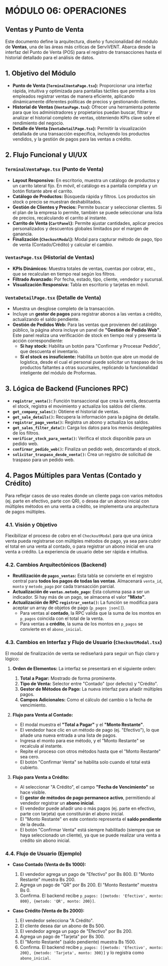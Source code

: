 # MÓDULO 06: OPERACIONES
## Ventas y Punto de Venta

Este documento define la arquitectura, diseño y funcionalidad del módulo de **Ventas**, una de las áreas más críticas de ServiVENT. Abarca desde la interfaz del Punto de Venta (POS) para el registro de transacciones hasta el historial detallado para el análisis de datos.

## 1. Objetivo del Módulo

-   **Punto de Venta (`TerminalVentaPage.tsx`):** Proporcionar una interfaz rápida, intuitiva y optimizada para pantallas táctiles que permita a los empleados registrar ventas de manera eficiente, aplicando dinámicamente diferentes políticas de precios y gestionando clientes.
-   **Historial de Ventas (`VentasPage.tsx`):** Ofrecer una herramienta potente para que los administradores y propietarios puedan buscar, filtrar y analizar el historial completo de ventas, obteniendo KPIs clave sobre el rendimiento del negocio.
-   **Detalle de Venta (`VentaDetailPage.tsx`):** Permitir la visualización detallada de una transacción específica, incluyendo los productos vendidos, y la gestión de pagos para las ventas a crédito.

## 2. Flujo Funcional y UI/UX

### `TerminalVentaPage.tsx` (Punto de Venta)

-   **Layout Responsivo:** En escritorio, muestra un catálogo de productos y un carrito lateral fijo. En móvil, el catálogo es a pantalla completa y un botón flotante abre el carrito.
-   **Catálogo de Productos:** Búsqueda rápida y filtros. Los productos sin stock o precio se muestran deshabilitados.
-   **Gestión de Clientes y Precios:** Permite buscar y seleccionar clientes. Si el plan de la empresa lo permite, también se puede seleccionar una lista de precios, recalculando el carrito al instante.
-   **Carrito de Venta (`CartPanel`):** Permite ajustar cantidades, aplicar precios personalizados y descuentos globales limitados por el margen de ganancia.
-   **Finalización (`CheckoutModal`):** Modal para capturar método de pago, tipo de venta (Contado/Crédito) y calcular el cambio.

### `VentasPage.tsx` (Historial de Ventas)

-   **KPIs Dinámicos:** Muestra totales de ventas, cuentas por cobrar, etc., que se recalculan en tiempo real según los filtros.
-   **Filtrado Avanzado:** Por fecha, estado, tipo, cliente, vendedor y sucursal.
-   **Visualización Responsiva:** Tabla en escritorio y tarjetas en móvil.

### `VentaDetailPage.tsx` (Detalle de Venta)

-   Muestra un desglose completo de la transacción.
-   Incluye un **gestor de pagos** para registrar abonos a las ventas a crédito, actualizando el saldo pendiente.
-   **Gestión de Pedidos Web:** Para las ventas que provienen del catálogo público, la página ahora incluye un panel de **"Gestión de Pedido Web"**. Este panel realiza una verificación de stock en tiempo real y presenta la acción correspondiente:
    -   **Si hay stock:** Habilita un botón para "Confirmar y Procesar Pedido", que descuenta el inventario.
    -   **Si el stock es insuficiente:** Habilita un botón que abre un modal de logística, desde el cual el personal puede solicitar un traspaso de los productos faltantes a otras sucursales, replicando la funcionalidad inteligente del módulo de Proformas.

## 3. Lógica de Backend (Funciones RPC)

-   **`registrar_venta()`:** Función transaccional que crea la venta, descuenta el stock, registra el movimiento y actualiza los saldos del cliente.
-   **`get_company_sales()`:** Obtiene el historial de ventas.
-   **`get_sale_details()`:** Recupera la información para la página de detalle.
-   **`registrar_pago_venta()`:** Registra un abono y actualiza los saldos.
-   **`get_sales_filter_data()`:** Carga los datos para los menús desplegables de los filtros.
-   **`verificar_stock_para_venta()`:** Verifica el stock disponible para un pedido web.
-   **`confirmar_pedido_web()`:** Finaliza un pedido web, descontando el stock.
-   **`solicitar_traspaso_desde_venta()`:** Crea un registro de solicitud de traspaso para un pedido web.

## 4. Pagos Múltiples para Ventas (Contado y Crédito)

Para reflejar casos de uso reales donde un cliente paga con varios métodos (ej. parte en efectivo, parte con QR), o desea dar un abono inicial con múltiples métodos en una venta a crédito, se implementa una arquitectura de pagos múltiples.

### 4.1. Visión y Objetivo
Flexibilizar el proceso de cobro en el `CheckoutModal` para que una única venta pueda registrarse con múltiples métodos de pago, ya sea para cubrir el total en una venta al contado, o para registrar un abono inicial en una venta a crédito. La experiencia de usuario debe ser rápida e intuitiva.

### 4.2. Cambios Arquitectónicos (Backend)
-   **Reutilización de `pagos_ventas`:** Esta tabla se convierte en el registro central para **todos los pagos de todas las ventas**. Almacenará `venta_id`, `monto` y `metodo_pago` por cada transacción parcial.
-   **Actualización de `ventas.metodo_pago`:** Esta columna pasa a ser un indicador. Si hay más de un pago, se almacena el valor **"Mixto"**.
-   **Actualización de RPC `registrar_venta()`:** La función se modifica para aceptar un array de objetos de pago (`p_pagos json[]`).
    -   Para ventas al **contado**, la RPC valida que la suma de los montos en `p_pagos` coincida con el total de la venta.
    -   Para ventas a **crédito**, la suma de los montos en `p_pagos` se convierte en el `abono_inicial`.

### 4.3. Cambios en Interfaz y Flujo de Usuario (`CheckoutModal.tsx`)

El modal de finalización de venta se rediseñará para seguir un flujo claro y lógico:

1.  **Orden de Elementos:** La interfaz se presentará en el siguiente orden:
    1.  **Total a Pagar:** Mostrado de forma prominente.
    2.  **Tipo de Venta:** Selector entre "Contado" (por defecto) y "Crédito".
    3.  **Gestor de Métodos de Pago:** La nueva interfaz para añadir múltiples pagos.
    4.  **Campos Adicionales:** Como el cálculo del cambio o la fecha de vencimiento.

2.  **Flujo para Venta al Contado:**
    *   El modal muestra el **"Total a Pagar"** y el **"Monto Restante"**.
    *   El vendedor hace clic en un método de pago (ej. "Efectivo"), lo que añade una nueva entrada a una lista de pagos.
    *   Ingresa el monto para ese método, y el "Monto Restante" se recalcula al instante.
    *   Repite el proceso con otros métodos hasta que el "Monto Restante" sea cero.
    *   El botón "Confirmar Venta" se habilita solo cuando el total está cubierto.

3.  **Flujo para Venta a Crédito:**
    *   Al seleccionar "A Crédito", el campo **"Fecha de Vencimiento"** se hace visible.
    *   El **gestor de métodos de pago permanece activo**, permitiendo al vendedor registrar un **abono inicial**.
    *   El vendedor puede añadir uno o más pagos (ej. parte en efectivo, parte con tarjeta) que constituirán el abono inicial.
    *   El "Monto Restante" en este contexto representa el **saldo pendiente** de la deuda.
    *   El botón "Confirmar Venta" está siempre habilitado (siempre que se haya seleccionado un cliente), ya que se puede realizar una venta a crédito sin abono inicial.

### 4.4. Flujo de Usuario (Ejemplo)

-   **Caso Contado (Venta de Bs 1000):**
    1.  El vendedor agrega un pago de "Efectivo" por Bs 800. El "Monto Restante" muestra Bs 200.
    2.  Agrega un pago de "QR" por Bs 200. El "Monto Restante" muestra Bs 0.
    3.  Confirma. El backend recibe `p_pagos: [{metodo: 'Efectivo', monto: 800}, {metodo: 'QR', monto: 200}]`.

-   **Caso Crédito (Venta de Bs 2000):**
    1.  El vendedor selecciona "A Crédito".
    2.  El cliente desea dar un abono de Bs 500.
    3.  El vendedor agrega un pago de "Efectivo" por Bs 200.
    4.  Agrega un pago de "Tarjeta" por Bs 300.
    5.  El "Monto Restante" (saldo pendiente) muestra Bs 1500.
    6.  Confirma. El backend recibe `p_pagos: [{metodo: 'Efectivo', monto: 200}, {metodo: 'Tarjeta', monto: 300}]` y lo registra como `abono_inicial`.
